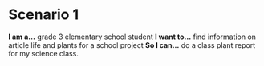 # Scenario 1

**I am a…** grade 3 elementary school student
**I want to…** find information on article life and plants for a school project
**So I can…** do a class plant report for my science class.
